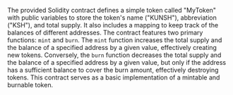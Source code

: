 The provided Solidity contract defines a simple token called "MyToken" with public variables to store the token's name ("KUNSH"), abbreviation ("KSH"), and total supply. It also includes a mapping to keep track of the balances of different addresses. The contract features two primary functions: `mint` and `burn`. The `mint` function increases the total supply and the balance of a specified address by a given value, effectively creating new tokens. Conversely, the `burn` function decreases the total supply and the balance of a specified address by a given value, but only if the address has a sufficient balance to cover the burn amount, effectively destroying tokens. This contract serves as a basic implementation of a mintable and burnable token.
